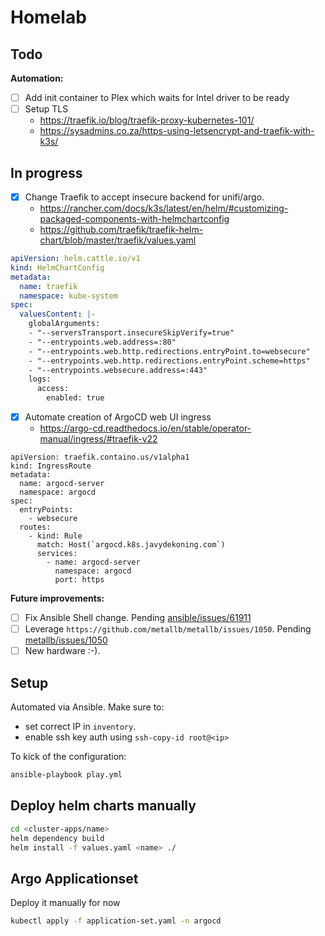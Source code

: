 # Homelab

## Todo

**Automation:**

- [ ] Add init container to Plex which waits for Intel driver to be ready
- [ ] Setup TLS 
  - https://traefik.io/blog/traefik-proxy-kubernetes-101/
  - https://sysadmins.co.za/https-using-letsencrypt-and-traefik-with-k3s/

## In progress

- [x] Change Traefik to accept insecure backend for unifi/argo.
  - https://rancher.com/docs/k3s/latest/en/helm/#customizing-packaged-components-with-helmchartconfig
  - https://github.com/traefik/traefik-helm-chart/blob/master/traefik/values.yaml

```yaml 
apiVersion: helm.cattle.io/v1
kind: HelmChartConfig
metadata:
  name: traefik
  namespace: kube-system
spec:
  valuesContent: |-
    globalArguments:
    - "--serversTransport.insecureSkipVerify=true"
    - "--entrypoints.web.address=:80"
    - "--entrypoints.web.http.redirections.entryPoint.to=websecure"
    - "--entrypoints.web.http.redirections.entryPoint.scheme=https"
    - "--entrypoints.websecure.address=:443"
    logs:
      access:
        enabled: true
```

- [x] Automate creation of ArgoCD web UI ingress
  - https://argo-cd.readthedocs.io/en/stable/operator-manual/ingress/#traefik-v22

```
apiVersion: traefik.containo.us/v1alpha1
kind: IngressRoute
metadata:
  name: argocd-server
  namespace: argocd
spec:
  entryPoints:
    - websecure
  routes:
    - kind: Rule
      match: Host(`argocd.k8s.javydekoning.com`)
      services:
        - name: argocd-server
          namespace: argocd
          port: https
```

**Future improvements:**

- [ ] Fix Ansible Shell change. Pending [ansible/issues/61911](https://github.com/ansible/ansible/issues/61911)
- [ ] Leverage `https://github.com/metallb/metallb/issues/1050`. Pending [metallb/issues/1050](https://github.com/metallb/metallb/issues/1050)
- [ ] New hardware :-).

## Setup

Automated via Ansible. Make sure to:
- set correct IP in `inventory`. 
- enable ssh key auth using `ssh-copy-id root@<ip>` 

To kick of the configuration:

```sh
ansible-playbook play.yml
```

## Deploy helm charts manually

```sh
cd <cluster-apps/name>
helm dependency build
helm install -f values.yaml <name> ./
```

## Argo Applicationset

Deploy it manually for now

```sh
kubectl apply -f application-set.yaml -n argocd
```